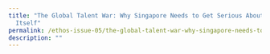 ```yaml
---
title: "The Global Talent War: Why Singapore Needs to Get Serious About Branding
  Itself"
permalink: /ethos-issue-05/the-global-talent-war-why-singapore-needs-to-get-serious-about-branding-itself/
description: ""
---
```

